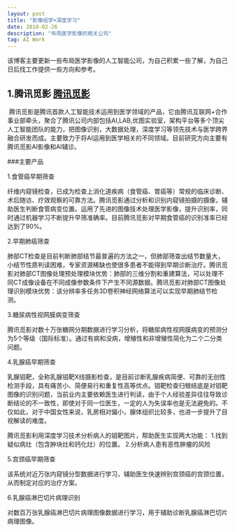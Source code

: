 ```yaml
---
layout: post
title: "影像组学+深度学习"
date: 2018-02-26 
description: "布局医学影像的相关公司"
tag: AI Work 
---  
```

  
  该博客主要更新一些布局医学影像的人工智能公司，为自己积累一些了解，为自己日后找工作提供一些方向和参考。
  
## 1.腾讯觅影 <a target="_blank" href="https://aiyixue.qq.com/official/"> 腾讯觅影</a>
  腾讯觅影是腾讯首款人工智能技术运用到医学领域的产品，它由腾讯互联网+合作事业部牵头，聚合了腾讯公司内部包括AI,LAB,优图实验室，架构平台等多个顶尖人工智能团队的能力，把图像识别，大数据处理，深度学习等领先技术与医学跨界融合研发而成。主要致力于将AI运用到医学相关的不同领域。目前研究方向主要有腾讯觅影AI影像和AI辅诊。
  
###主要产品

1.食管癌早期筛查

纤维内窥镜检查，已成为检查上消化道疾病（食管癌、胃癌等）常规的临床诊断、术后随访、疗效观察的可靠方法。腾讯觅影通过分析和识别内窥镜拍摄的摄像，辅助医生判断食管病变位置。运用了先进的图像技术处理医学影像，提升识别率，同时通过机器学习不断提升早筛准确率。目前腾讯觅影对早期食管癌的识别准率已经达到了90%。

2.早期肺癌筛查

肺部CT检查是目前判断肺部结节最普遍的方法之一，但肺部筛查出结节数量大，小结节性质判读困难，专家资源稀缺也使很多患者不能得到早期诊断治疗。腾讯觅影对肺部CT图像处理预处理模块优势：肺部的三维分割和重建算法，可以处理不同CT成像设备在不同成像参数条件下产生不同源数据。腾讯觅影对肺部CT图像处理识别模块优势：该分辨率多任务3D卷积神经网络算法可以实现早期肺结节检测。

3.糖尿病性视网膜病变筛查

腾讯觅影对数十万张糖网分期数据进行学习分析，将糖尿病性视网膜病变的预测分为5个等级（国际标准）。通过有病和没病，增殖性和非增殖性简化为二个二分类问题。

4.乳腺癌早期筛查

乳腺钼靶，全称乳腺钼靶X线摄影检查，是目前诊断乳腺疾病简便、可靠的无创性检测手段，具有痛苦小、简便易行和重复性高等优点。钼靶检查归根结底是对钼靶图像的识别问题，当前业内主要依赖医生进行判读，由于个人经验差异往往导致诊断结论的不一致性，即使对于同一位医生，一定的人为失误率也是无法避免的。不仅如此，对于中国女性来说，乳房相对偏小，腺体组织比较多，也进一步提升了目视解读的难度。

腾讯觅影利用深度学习技术分析病人的钼靶图片，帮助医生实现两大功能：
1.找到疑似病灶（包含肿块灶和钙化灶）的位置。
2.分析病人患有恶性肿瘤的风险

5.宫颈癌早期筛查

该系统对近万张内窥镜分型数据进行学习，辅助医生快速辨别宫颈癌的宫颈位置，从而制定对应的治疗方案。

6.乳腺癌淋巴切片病理识别

对数百万张乳腺癌淋巴切片病理图像数据进行学习，用于辅助诊断乳腺癌淋巴切片病理图像。

